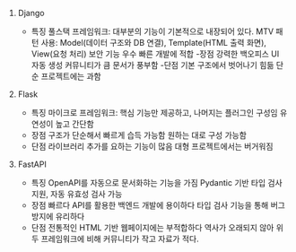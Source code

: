 1. Django
    - 특징
        풀스택 프레임워크: 대부분의 기능이 기본적으로 내장되어 있다.
        MTV 패턴 사용: Model(데이터 구조와 DB 연결), Template(HTML 출력 화면), View(요청 처리)
        보안 기능 우수
        빠른 개발에 적합
    -장점
        강력한 백오피스 UI 자동 생성
        커뮤니티가 큼
        문서가 풍부함
    -단점
        기본 구조에서 벗어나기 힘듦
        단순 프로젝트에는 과함

2. Flask
    - 특징
        마이크로 프레임워크: 핵심 기능만 제공하고, 나머지는 플러그인 구성임
        유연성이 높고 간단함
    - 장점
        구조가 단순해서 빠르게 습득 가능함
        원하는 대로 구성 가능함
    - 단점
        라이브러리 추가를 요하는 기능이 많음
        대형 프로젝트에서는 버거워짐

3. FastAPI
    - 특징
        OpenAPI를 자동으로 문서화햐는 기능을 가짐
        Pydantic 기반
        타입 검사 지원, 자동 유효성 검사 가능
    - 장점
        빠르다
        API를 활용한 백엔드 개발에 용이하다
        타입 검사 기능을 통해 버그 방지에 유리하다
    - 단점
        전통적인 HTML 기반 웹페이지에는 부적합하다
        역사가 오래되지 않아 위 두 프레임워크에 비해 커뮤니티가 작고 자료가 적다. 